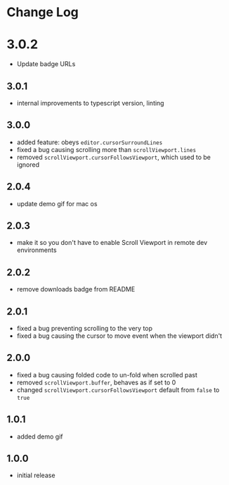 # Change Log

# 3.0.2

- Update badge URLs

## 3.0.1

- internal improvements to typescript version, linting

## 3.0.0

- added feature: obeys `editor.cursorSurroundLines`
- fixed a bug causing scrolling more than `scrollViewport.lines`
- removed `scrollViewport.cursorFollowsViewport`, which used to be ignored

## 2.0.4

- update demo gif for mac os

## 2.0.3

- make it so you don't have to enable Scroll Viewport in remote dev environments

## 2.0.2

- remove downloads badge from README

## 2.0.1

- fixed a bug preventing scrolling to the very top
- fixed a bug causing the cursor to move event when the viewport didn't

## 2.0.0

- fixed a bug causing folded code to un-fold when scrolled past
- removed `scrollViewport.buffer`, behaves as if set to 0
- changed `scrollViewport.cursorFollowsViewport` default from `false` to `true`

## 1.0.1

- added demo gif

## 1.0.0

- initial release
